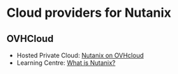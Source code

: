# Cloud providers for Nutanix

## OVHCloud

* Hosted Private Cloud: [Nutanix on OVHcloud](https://www.ovhcloud.com/en/hosted-private-cloud/nutanix/)
* Learning Centre: [What is Nutanix?](https://www.ovhcloud.com/en/learn/what-is-nutanix/)
